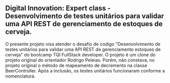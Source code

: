 <h2>Digital Innovation: Expert class - Desenvolvimento de testes unitários para validar uma API REST de gerenciamento de estoques de cerveja.</h2>

O presente projeto visa atender o desafio de codigo "Desenvolvimento de testes unitários para validar uma API REST de gerenciamento estoques de cerveja" do bootcamp TQI FullStack developer. O projeto é um clone do projeto original do orientador Rodrigo Peleias. Porém, não constava, no projeto original o método de mapeamento de decremento na classe BeerController. Após a inclusão, os testes unitários funcionaram conforme a nomenclatura.
